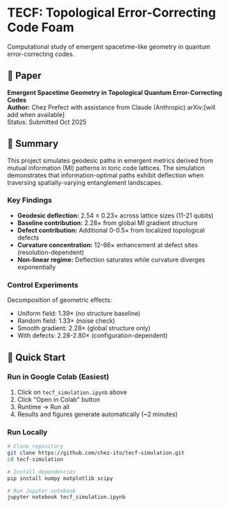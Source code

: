 # TECF: Topological Error-Correcting Code Foam

Computational study of emergent spacetime-like geometry in quantum error-correcting codes.

## 📄 Paper

**Emergent Spacetime Geometry in Topological Quantum Error-Correcting Codes**  
**Author:** Chez Prefect with assistance from Claude (Anthropic) 
arXiv:[will add when available]  
Status: Submitted Oct 2025

## 🎯 Summary

This project simulates geodesic paths in emergent metrics derived from mutual information (MI) patterns in toric code lattices. The simulation demonstrates that information-optimal paths exhibit deflection when traversing spatially-varying entanglement landscapes.

### Key Findings

- **Geodesic deflection:** 2.54 ± 0.23× across lattice sizes (11-21 qubits)
- **Baseline contribution:** 2.28× from global MI gradient structure  
- **Defect contribution:** Additional 0-0.5× from localized topological defects
- **Curvature concentration:** 12-66× enhancement at defect sites (resolution-dependent)
- **Non-linear regime:** Deflection saturates while curvature diverges exponentially

### Control Experiments

Decomposition of geometric effects:
- Uniform field: 1.39× (no structure baseline)
- Random field: 1.33× (noise check)
- Smooth gradient: 2.28× (global structure only)
- With defects: 2.28-2.80× (configuration-dependent)

## 🚀 Quick Start

### Run in Google Colab (Easiest)

1. Click on `tecf_simulation.ipynb` above
2. Click "Open in Colab" button
3. Runtime → Run all
4. Results and figures generate automatically (~2 minutes)

### Run Locally
```bash
# Clone repository
git clone https://github.com/chez-ito/tecf-simulation.git
cd tecf-simulation

# Install dependencies
pip install numpy matplotlib scipy

# Run Jupyter notebook
jupyter notebook tecf_simulation.ipynb
